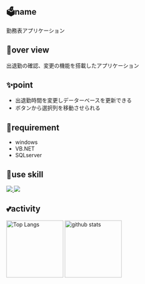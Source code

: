 ## 🗳name
勤務表アプリケーション

## 💬over view
出退勤の確認、変更の機能を搭載したアプリケーション

## ✨point
- 出退勤時間を変更しデーターベースを更新できる
- ボタンから選択列を移動させられる

## 📱requirement
- windows
- VB.NET
- SQLserver

## 🌱use skill
<p align="left">
  <a href="https://skillicons.dev">
    <img src="https://skillicons.dev/icons?i=git,visualstudio,dotnet" />
    <img src="https://go-skill-icons.vercel.app/api/icons?i=sqlserver" />
    </a>
</p>

## 💕activity
<p align="left"> 
  <img alt="Top Langs" height="150px" src="https://github-readme-stats.vercel.app/api/top-langs/?username=d-tsukamoto&layout=compact&show_icons=true&theme=onedark" />
  <img alt="github stats" height="150px" src="https://github-readme-stats.vercel.app/api?username=d-tsukamoto&theme=onedark&show_icons=ture" />
</p>
